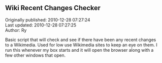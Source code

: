 ## Wiki Recent Changes Checker  
Originally published: 2010-12-28 07:27:24  
Last updated: 2010-12-28 07:27:25  
Author: Ry   
  
Basic script that will check and see if there have been any recent changes to a Wikimedia.  Used for low use Wikimedia sites to keep an eye on them.  I run this whenever my box starts and it will open the browser along with a few other windows that open.